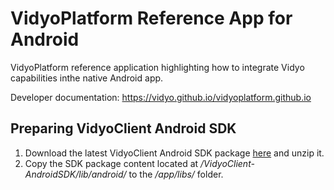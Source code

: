 # VidyoPlatform Reference App for Android
VidyoPlatform reference application highlighting how to integrate Vidyo capabilities inthe native Android app.

Developer documentation: https://vidyo.github.io/vidyoplatform.github.io

## Preparing VidyoClient Android SDK

1. Download the latest VidyoClient Android SDK package [here](https://static-vidyodev-io.s3.amazonaws.com/latest/package/VidyoClient-AndroidSDK.zip) and unzip it.
2. Copy the SDK package content located at */VidyoClient-AndroidSDK/lib/android/* to the */app/libs/* folder.
